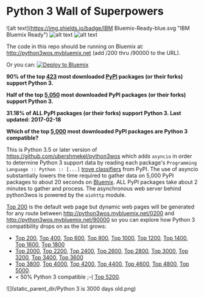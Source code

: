 # Python 3 Wall of Superpowers
![alt text](https://img.shields.io/badge/IBM Bluemix-Ready-blue.svg "IBM Bluemix Ready")
![alt text](https://img.shields.io/badge/Python-3.5_or_later-green.svg "Python 3.5 or later")
![alt text](https://img.shields.io/travis/cclauss/python3wos_asyncio.svg "Travis build status")

The code in this repo should be running on Bluemix at: http://python3wos.mybluemix.net (add /200 thru /90000 to the URL).

Or you can:
[![Deploy to Bluemix](https://bluemix.net/deploy/button.png)](https://bluemix.net/deploy?repository=https://github.com/cclauss/python3wos_asyncio)


__90% of the top [423](https://python3wos.mybluemix.net/423) most downloaded [PyPI](http://pypi.python.org) packages (or their forks) support Python 3.__

__Half of the top [5,050](https://python3wos.mybluemix.net/5050) most downloaded PyPI packages (or their forks) support Python 3.__

__31.18% of ALL PyPI packages (or their forks) support Python 3. Last updated: 2017-02-18__

__Which of the top [5,000](http://python3wos.mybluemix.net/5000) most downloaded PyPI packages are Python 3 compatible?__

This is Python 3.5 or later version of https://github.com/ubershmekel/python3wos which adds `asyncio` in order to determine Python 3 support data by reading each package's `Programming Language :: Python :: [...]` [trove classifiers](https://pypi.python.org/pypi?%3Aaction=list_classifiers) from PyPI.  The use of asyncio substantially lowers the time required to gather data on 5,000 PyPI packages to about 20 seconds on [Bluemix](http://www.ibm.com/cloud-computing/bluemix/).  ALL PyPI packages take about 2 minutes to gather and process.  The asynchronous web server behind python3wos is powered by the `aiohttp` module.

[Top 200](http://python3wos.mybluemix.net/) is the default web page but dynamic web pages will be generated for any route between http://python3wos.mybluemix.net/0200 and http://python3wos.mybluemix.net/90000 so you can explore how Python 3 compatibility drops on as the list grows:
* [Top 200](http://python3wos.mybluemix.net/200), 
[Top 400](http://python3wos.mybluemix.net/400), 
[Top 600](http://python3wos.mybluemix.net/600), 
[Top 800](http://python3wos.mybluemix.net/800), 
[Top 1000](http://python3wos.mybluemix.net/1000), 
[Top 1200](http://python3wos.mybluemix.net/1200), 
[Top 1400](http://python3wos.mybluemix.net/1400),
[Top 1600](http://python3wos.mybluemix.net/1600), 
[Top 1800](http://python3wos.mybluemix.net/1800)
* [Top 2000](http://python3wos.mybluemix.net/2000), 
[Top 2200](http://python3wos.mybluemix.net/2200), 
[Top 2400](http://python3wos.mybluemix.net/2400), 
[Top 2600](http://python3wos.mybluemix.net/2600), 
[Top 2800](http://python3wos.mybluemix.net/2800), 
[Top 3000](http://python3wos.mybluemix.net/3000), 
[Top 3200](http://python3wos.mybluemix.net/3200), 
[Top 3400](http://python3wos.mybluemix.net/3400), 
[Top 3600](http://python3wos.mybluemix.net/3600)
* [Top 3800](http://python3wos.mybluemix.net/3800).
[Top 4000](http://python3wos.mybluemix.net/4000), 
[Top 4200](http://python3wos.mybluemix.net/4200), 
[Top 4400](http://python3wos.mybluemix.net/4400), 
[Top 4600](http://python3wos.mybluemix.net/4600), 
[Top 4800](http://python3wos.mybluemix.net/4800), 
[Top 5000](http://python3wos.mybluemix.net/5000).
* < 50% Python 3 compatible ;-(  [Top 5200](http://python3wos.mybluemix.net/5200).

![](static_parent_dir/Python 3 is 3000 days old.png)

